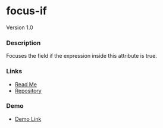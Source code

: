 # focus-if
Version 1.0

### Description
Focuses the field if the expression inside this attribute is true.

### Links
* [Read Me](https://github.com/thirdwavellc/cui-ng/tree/master/directives/focus-if)
* [Repository](https://github.com/covisint/cui-ng)

### Demo
* [Demo Link](http://cui.covisint.qa.thirdwavellc.com/cui-ng-0.0.1-SNAPSHOT/build/index.html#/focus-if)